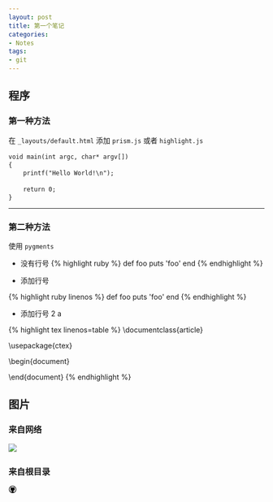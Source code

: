 ```yaml
---
layout: post
title: 第一个笔记
categories:
- Notes
tags:
- git
---
```


## 程序

### 第一种方法

在 `_layouts/default.html` 添加 `prism.js` 或者 `highlight.js`

```language-c
void main(int argc, char* argv[])
{
    printf("Hello World!\n");
        
    return 0;
}
```


------

### 第二种方法
使用 `pygments`

 - 没有行号
{% highlight ruby %}
def foo
  puts 'foo'
end
{% endhighlight %}


 - 添加行号

{% highlight ruby linenos %}
def foo
  puts 'foo'
end
{% endhighlight %}


 - 添加行号 2 a

{% highlight tex linenos=table %}
\documentclass{article}

\usepackage{ctex}

\begin{document}

\end{document}
{% endhighlight %}





## 图片

### 来自网络
 ![](http://www.baidu.com/img/bdlogo.gif)
 
### 来自根目录
![](/images/github.png)




